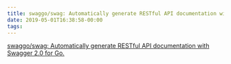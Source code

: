 ```yaml
---
title: swaggo/swag: Automatically generate RESTful API documentation with Swagger 2.0 for Go.
date: 2019-05-01T16:38:58-00:00
tags:
---
```


[swaggo/swag: Automatically generate RESTful API documentation with Swagger 2.0 for Go.](https://github.com/swaggo/swag)
